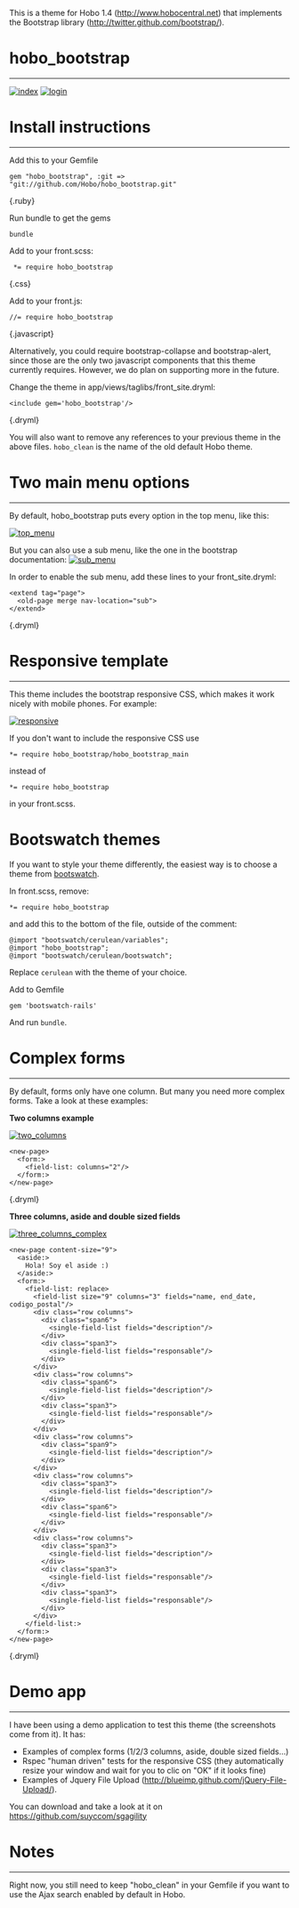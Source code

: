 This is a theme for Hobo 1.4 (http://www.hobocentral.net) that implements the Bootstrap library (http://twitter.github.com/bootstrap/).

# hobo_bootstrap
<hr/>

[![index][1]][1]
[![login][2]][2]



Install instructions
====================
<hr/>

Add this to your Gemfile

    gem "hobo_bootstrap", :git => "git://github.com/Hobo/hobo_bootstrap.git"
{.ruby}

Run bundle to get the gems

    bundle

Add to your front.scss:

     *= require hobo_bootstrap
{.css}

Add to your front.js:

    //= require hobo_bootstrap
{.javascript}

Alternatively, you could require bootstrap-collapse and bootstrap-alert, since those are the only two javascript components that this theme currently requires.   However, we do plan on supporting more in the future.

Change the theme in app/views/taglibs/front_site.dryml:

    <include gem='hobo_bootstrap'/>
{.dryml}

You will also want to remove any references to your previous theme in the above files.  `hobo_clean` is the name of the old default Hobo theme.

Two main menu options
=====================
<hr/>

By default, hobo_bootstrap puts every option in the top menu, like this:

[![top_menu][3]][3]


But you can also use a sub menu, like the one in the bootstrap documentation:
[![sub_menu][4]][4]

In order to enable the sub menu, add these lines to your front_site.dryml:

    <extend tag="page">
      <old-page merge nav-location="sub">
    </extend>
{.dryml}




Responsive template
===================
<hr/>

This theme includes the bootstrap responsive CSS, which makes it work nicely with mobile phones. For example:

[![responsive][5]][5]

If you don't want to include the responsive CSS use

    *= require hobo_bootstrap/hobo_bootstrap_main

instead of

    *= require hobo_bootstrap

in your front.scss.


Bootswatch themes
=================

If you want to style your theme differently, the easiest way is to choose a theme from [bootswatch](http://bootswatch.com).

In front.scss, remove:

    *= require hobo_bootstrap

and add this to the bottom of the file, outside of the comment:

    @import "bootswatch/cerulean/variables";
    @import "hobo_bootstrap";
    @import "bootswatch/cerulean/bootswatch";

Replace `cerulean` with the theme of your choice.

Add to Gemfile

    gem 'bootswatch-rails'

And run `bundle`.

Complex forms
=============
<hr/>

By default, forms only have one column. But many you need more complex forms. Take a look at these examples:

**Two columns example**

[![two_columns][6]][6]

    <new-page>
      <form:>
        <field-list: columns="2"/>
      </form:>
    </new-page>
{.dryml}

**Three columns, aside and double sized fields**

[![three_columns_complex][7]][7]

    <new-page content-size="9">
      <aside:>
        Hola! Soy el aside :)
      </aside:>
      <form:>
        <field-list: replace>
          <field-list size="9" columns="3" fields="name, end_date, codigo_postal"/>
          <div class="row columns">
            <div class="span6">
              <single-field-list fields="description"/>
            </div>
            <div class="span3">
              <single-field-list fields="responsable"/>
            </div>
          </div>
          <div class="row columns">
            <div class="span6">
              <single-field-list fields="description"/>
            </div>
            <div class="span3">
              <single-field-list fields="responsable"/>
            </div>
          </div>
          <div class="row columns">
            <div class="span9">
              <single-field-list fields="description"/>
            </div>
          </div>
          <div class="row columns">
            <div class="span3">
              <single-field-list fields="description"/>
            </div>
            <div class="span6">
              <single-field-list fields="responsable"/>
            </div>
          </div>
          <div class="row columns">
            <div class="span3">
              <single-field-list fields="description"/>
            </div>
            <div class="span3">
              <single-field-list fields="responsable"/>
            </div>
            <div class="span3">
              <single-field-list fields="responsable"/>
            </div>
          </div>
        </field-list:>
      </form:>
    </new-page>
{.dryml}



Demo app
========
<hr/>

I have been using a demo application to test this theme (the screenshots come from it). It has:
* Examples of complex forms (1/2/3 columns, aside, double sized fields...)
* Rspec "human driven" tests for the responsive CSS (they automatically resize your window and wait for you to clic on "OK" if it looks fine)
* Examples of Jquery File Upload (http://blueimp.github.com/jQuery-File-Upload/).

You can download and take a look at it on https://github.com/suyccom/sgagility


Notes
=====
<hr/>

Right now, you still need to keep "hobo_clean" in your Gemfile if you want to use the Ajax search enabled by default in Hobo.


  [1]: https://github.com/Hobo/hobo_bootstrap/raw/master/screenshots/index.png
  [2]: https://github.com/Hobo/hobo_bootstrap/raw/master/screenshots/login.png
  [3]: https://github.com/Hobo/hobo_bootstrap/raw/master/screenshots/top_menu.png
  [4]: https://github.com/Hobo/hobo_bootstrap/raw/master/screenshots/sub_menu.png
  [5]: https://github.com/Hobo/hobo_bootstrap/raw/master/screenshots/responsive.png
  [6]: https://github.com/Hobo/hobo_bootstrap/raw/master/screenshots/two_columns.png
  [7]: https://github.com/Hobo/hobo_bootstrap/raw/master/screenshots/three_columns_complex.png
